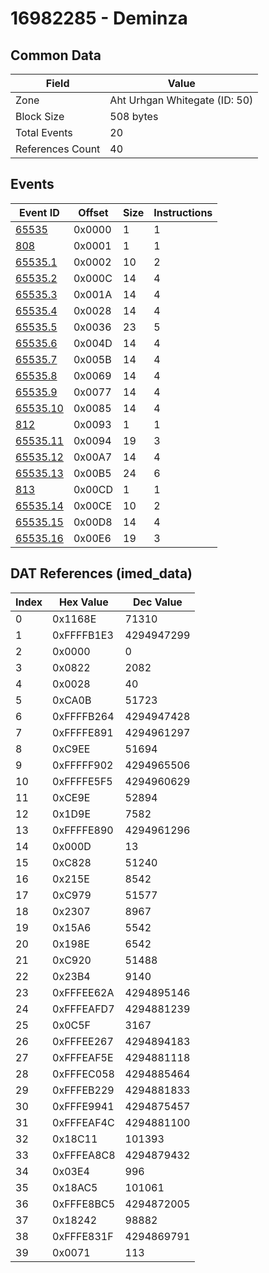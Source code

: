 # 16982285 - Deminza

## Common Data

| Field            | Value                         |
|------------------|-------------------------------|
| Zone             | Aht Urhgan Whitegate (ID: 50) |
| Block Size       | 508 bytes                     |
| Total Events     | 20                            |
| References Count | 40                            |

## Events

| Event ID                  | Offset   |   Size |   Instructions |
|---------------------------|----------|--------|----------------|
| [65535](./65535.md)       | 0x0000   |      1 |              1 |
| [808](./808.md)           | 0x0001   |      1 |              1 |
| [65535.1](./65535.1.md)   | 0x0002   |     10 |              2 |
| [65535.2](./65535.2.md)   | 0x000C   |     14 |              4 |
| [65535.3](./65535.3.md)   | 0x001A   |     14 |              4 |
| [65535.4](./65535.4.md)   | 0x0028   |     14 |              4 |
| [65535.5](./65535.5.md)   | 0x0036   |     23 |              5 |
| [65535.6](./65535.6.md)   | 0x004D   |     14 |              4 |
| [65535.7](./65535.7.md)   | 0x005B   |     14 |              4 |
| [65535.8](./65535.8.md)   | 0x0069   |     14 |              4 |
| [65535.9](./65535.9.md)   | 0x0077   |     14 |              4 |
| [65535.10](./65535.10.md) | 0x0085   |     14 |              4 |
| [812](./812.md)           | 0x0093   |      1 |              1 |
| [65535.11](./65535.11.md) | 0x0094   |     19 |              3 |
| [65535.12](./65535.12.md) | 0x00A7   |     14 |              4 |
| [65535.13](./65535.13.md) | 0x00B5   |     24 |              6 |
| [813](./813.md)           | 0x00CD   |      1 |              1 |
| [65535.14](./65535.14.md) | 0x00CE   |     10 |              2 |
| [65535.15](./65535.15.md) | 0x00D8   |     14 |              4 |
| [65535.16](./65535.16.md) | 0x00E6   |     19 |              3 |

## DAT References (imed_data)

|   Index | Hex Value   |   Dec Value |
|---------|-------------|-------------|
|       0 | 0x1168E     |       71310 |
|       1 | 0xFFFFB1E3  |  4294947299 |
|       2 | 0x0000      |           0 |
|       3 | 0x0822      |        2082 |
|       4 | 0x0028      |          40 |
|       5 | 0xCA0B      |       51723 |
|       6 | 0xFFFFB264  |  4294947428 |
|       7 | 0xFFFFE891  |  4294961297 |
|       8 | 0xC9EE      |       51694 |
|       9 | 0xFFFFF902  |  4294965506 |
|      10 | 0xFFFFE5F5  |  4294960629 |
|      11 | 0xCE9E      |       52894 |
|      12 | 0x1D9E      |        7582 |
|      13 | 0xFFFFE890  |  4294961296 |
|      14 | 0x000D      |          13 |
|      15 | 0xC828      |       51240 |
|      16 | 0x215E      |        8542 |
|      17 | 0xC979      |       51577 |
|      18 | 0x2307      |        8967 |
|      19 | 0x15A6      |        5542 |
|      20 | 0x198E      |        6542 |
|      21 | 0xC920      |       51488 |
|      22 | 0x23B4      |        9140 |
|      23 | 0xFFFEE62A  |  4294895146 |
|      24 | 0xFFFEAFD7  |  4294881239 |
|      25 | 0x0C5F      |        3167 |
|      26 | 0xFFFEE267  |  4294894183 |
|      27 | 0xFFFEAF5E  |  4294881118 |
|      28 | 0xFFFEC058  |  4294885464 |
|      29 | 0xFFFEB229  |  4294881833 |
|      30 | 0xFFFE9941  |  4294875457 |
|      31 | 0xFFFEAF4C  |  4294881100 |
|      32 | 0x18C11     |      101393 |
|      33 | 0xFFFEA8C8  |  4294879432 |
|      34 | 0x03E4      |         996 |
|      35 | 0x18AC5     |      101061 |
|      36 | 0xFFFE8BC5  |  4294872005 |
|      37 | 0x18242     |       98882 |
|      38 | 0xFFFE831F  |  4294869791 |
|      39 | 0x0071      |         113 |
